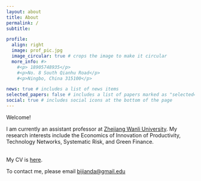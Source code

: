 ```yaml
---
layout: about
title: About
permalink: /
subtitle:  

profile:
  align: right
  image: prof_pic.jpg
  image_circular: true # crops the image to make it circular
  more_info: #>
    #<p> 18905748935</p>
    #<p>No. 8 South Qianhu Road</p>
    #<p>Ningbo, China 315100</p>

news: true # includes a list of news items
selected_papers: false # includes a list of papers marked as "selected={true}"
social: true # includes social icons at the bottom of the page
---
```


 

  

Welcome! 
<br> 
 
I am currently an assistant professor at <a href='https://en.zwu.edu.cn'>Zhejiang Wanli University</a>. 
My research interests include the Economics of Innovation of Productivity, Technology Networks, Systematic Risk, and Green Finance.
<br> 
<br> 
 
My CV is <a href = "./assets/pdf/cv.pdf">here</a>. 

To contact me, please email bijianda@gmail.edu

 
